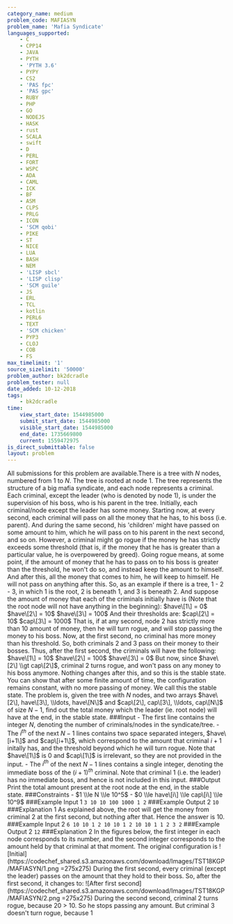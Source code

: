 ```yaml
---
category_name: medium
problem_code: MAFIASYN
problem_name: 'Mafia Syndicate'
languages_supported:
    - C
    - CPP14
    - JAVA
    - PYTH
    - 'PYTH 3.6'
    - PYPY
    - CS2
    - 'PAS fpc'
    - 'PAS gpc'
    - RUBY
    - PHP
    - GO
    - NODEJS
    - HASK
    - rust
    - SCALA
    - swift
    - D
    - PERL
    - FORT
    - WSPC
    - ADA
    - CAML
    - ICK
    - BF
    - ASM
    - CLPS
    - PRLG
    - ICON
    - 'SCM qobi'
    - PIKE
    - ST
    - NICE
    - LUA
    - BASH
    - NEM
    - 'LISP sbcl'
    - 'LISP clisp'
    - 'SCM guile'
    - JS
    - ERL
    - TCL
    - kotlin
    - PERL6
    - TEXT
    - 'SCM chicken'
    - PYP3
    - CLOJ
    - COB
    - FS
max_timelimit: '1'
source_sizelimit: '50000'
problem_author: bk2dcradle
problem_tester: null
date_added: 10-12-2018
tags:
    - bk2dcradle
time:
    view_start_date: 1544985000
    submit_start_date: 1544985000
    visible_start_date: 1544985000
    end_date: 1735669800
    current: 1559472975
is_direct_submittable: false
layout: problem
---
```

All submissions for this problem are available.There is a tree with $N$ nodes, numbered from 1 to $N$. The tree is rooted at node 1. The tree represents the structure of a big mafia syndicate, and each node represents a criminal. Each criminal, except the leader (who is denoted by node 1), is under the supervision of his boss, who is his parent in the tree. Initially, each criminal/node except the leader has some money. Starting now, at every second, each criminal will pass on all the money that he has, to his boss (i.e. parent). And during the same second, his 'children' might have passed on some amount to him, which he will pass on to his parent in the next second, and so on. However, a criminal might go rogue if the money he has strictly exceeds some threshold (that is, if the money that he has is greater than a particular value, he is overpowered by greed). Going rogue means, at some point, if the amount of money that he has to pass on to his boss is greater than the threshold, he won't do so, and instead keep the amount to himself. And after this, all the money that comes to him, he will keep to himself. He will not pass on anything after this. So, as an example if there is a tree, 1 - 2 - 3, in which 1 is the root, 2 is beneath 1, and 3 is beneath 2. And suppose the amount of money that each of the criminals initially have is (Note that the root node will not have anything in the beginning): $have\[1\] = 0$ $have\[2\] = 10$ $have\[3\] = 100$ And their thresholds are: $cap\[2\] = 10$ $cap\[3\] = 1000$ That is, if at any second, node 2 has strictly more than 10 amount of money, then he will turn rogue, and will stop passing the money to his boss. Now, at the first second, no criminal has more money than his threshold. So, both criminals 2 and 3 pass on their money to their bosses. Thus, after the first second, the criminals will have the following: $have\[1\] = 10$ $have\[2\] = 100$ $have\[3\] = 0$ But now, since $have\[2\] \\gt cap\[2\]$, criminal 2 turns rogue, and won't pass on any money to his boss anymore. Nothing changes after this, and so this is the stable state. You can show that after some finite amount of time, the configuration remains constant, with no more passing of money. We call this the stable state. The problem is, given the tree with $N$ nodes, and two arrays $have\[2\], have\[3\], \\ldots, have\[N\]$ and $cap\[2\], cap\[3\], \\ldots, cap\[N\]$ of size $N - 1$, find out the total money which the leader (ie. root node) will have at the end, in the stable state. ###Input - The first line contains the integer $N$, denoting the number of criminals/nodes in the syndicate/tree. - The $i^{th}$ of the next $N - 1$ lines contains two space separated integers, $have\[i+1\]$ and $cap\[i+1\]$, which correspond to the amount that criminal $i+1$ initally has, and the threshold beyond which he will turn rogue. Note that $have\[1\]$ is 0 and $cap\[1\]$ is irrelevant, so they are not provided in the input. - The $i^{th}$ of the next $N - 1$ lines contains a single integer, denoting the immediate boss of the $(i+1)^{th}$ criminal. Note that criminal $1$ (i.e. the leader) has no immediate boss, and hence is not included in this input. ###Output Print the total amount present at the root node at the end, in the stable state. ###Constraints - $1 \\le N \\le 10^5$ - $0 \\le have\[i\] \\le cap\[i\] \\le 10^9$ ###Example Input 1 ``` 3 10 10 100 1000 1 2 ``` ###Example Output 2 ``` 10 ``` ###Explanation 1 As explained above, the root will get the money from criminal 2 at the first second, but nothing after that. Hence the answer is 10. ###Example Input 2 ``` 6 10 10 1 2 10 10 1 2 10 10 1 1 2 3 2 ``` ###Example Output 2 ``` 12 ``` ###Explanation 2 In the figures below, the first integer in each node corresponds to its number, and the second integer corresponds to the amount held by that criminal at that moment. The original configuration is !\[Initial\](https://codechef\_shared.s3.amazonaws.com/download/Images/TST18KGP/MAFIASYN/1.png =275x275) During the first second, every criminal (except the leader) passes on the amount that they hold to their boss. So, after the first second, it changes to: !\[After first second\](https://codechef\_shared.s3.amazonaws.com/download/Images/TST18KGP/MAFIASYN/2.png =275x275) During the second second, criminal 2 turns rogue, because 20 &gt; 10. So he stops passing any amount. But criminal 3 doesn't turn rogue, because 1
